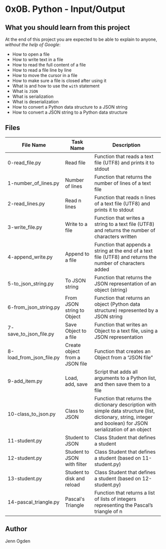 # 0x0B. Python - Input/Output
## What you should learn from this project
At the end of this project you are expected to be able to explain to anyone, *without the help of Google*:
* How to open a file
* How to write text in a file
* How to read the full content of a file
* How to read a file line by line
* How to move the cursor in a file
* How to make sure a file is closed after using it
* What is and how to use the `with` statement
* What is `JSON`
* What is serialization
* What is deserialization
* How to convert a Python data structure to a JSON string
* How to convert a JSON string to a Python data structure

## Files
| File Name | Task Name | Description |
| --------- | --------- | ----------- |
| 0-read_file.py | Read file | Function that reads a text file (UTF8) and prints it to stdout |
| 1-number_of_lines.py | Number of lines | Function that returns the number of lines of a text file |
| 2-read_lines.py | Read n lines | Function that reads n lines of a text file (UTF8) and prints it to stdout |
| 3-write_file.py | Write to a file | Function that writes a string to a text file (UTF8) and returns the number of characters written |
| 4-append_write.py | Append to a file | Function that appends a string at the end of a text file (UTF8) and returns the number of characters added |
| 5-to_json_string.py | To JSON string | Function that returns the JSON representation of an object (string) |
| 6-from_json_string.py | From JSON string to Object | Function that returns an object (Python data structure) represented by a JSON string |
| 7-save_to_json_file.py | Save Object to a file | Function that writes an Object to a text file, using a JSON representation |
| 8-load_from_json_file.py | Create object from a JSON file | Function that creates an Object from a “JSON file” |
| 9-add_item.py | Load, add, save | Script that adds all arguments to a Python list, and then save them to a file |
| 10-class_to_json.py | Class to JSON | Function that returns the dictionary description with simple data structure (list, dictionary, string, integer and boolean) for JSON serialization of an object |
| 11-student.py | Student to JSON | Class Student that defines a student |
| 12-student.py | Student to JSON with filter | Class Student that defines a student (based on 11-student.py) |
| 13-student.py | Student to disk and reload | Class Student that defines a student (based on 12-student.py) |
| 14-pascal_triangle.py | Pascal's Triangle | Function that returns a list of lists of integers representing the Pascal’s triangle of n |

## Author
Jenn Ogden
